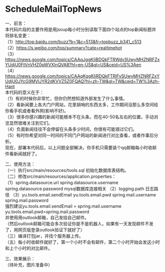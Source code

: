 # ScheduleMailTopNews
一、前言：  
本代码片段的主要作用是用jsoup每小时分别读取下面四个站点的top新闻标题并将排名变更：  
（1）http://top.baidu.com/buzz?b=1&c=513&fr=topbuzz_b341_c513  
（2）https://s.weibo.com/top/summary?cate=realtimehot  
（3）https://news.google.com/topics/CAAqJggKIiBDQkFTRWdvSUwyMHZNRFZxYUdjU0FtVnVHZ0pWVXlnQVAB?hl=en-US&gl=US&ceid=US%3Aen  
（4）https://news.google.com/topics/CAAqKggKIiRDQkFTRlFvSUwyMHZNRFZxYUdjU0JYcG9MVlJYR2dKVVZ5Z0FQAQ?hl=zh-TW&gl=TW&ceid=TW%3Azh-Hant  
本代码的意义在于：  
（1）有的时候你非常忙，但你仍然想知道外部发生了什么事情。  
（2）看新闻要上各大门户网站，花里胡哨的东西太多，工作期间没那么多空间给你看手机或者看外网(影响不好)。  
（3）很多你感兴趣的新闻可能根本不在头条，而在40-50名左右的位置，手动浏览显然很难关注到它们。  
（4）负面新闻往往不会停留在头条多少时间，你很有可能错过它们。  
（5）有时你希望对同一时间的不同门户网站的新闻进行对比查看，或者作事后分析。  
现在，部署本代码后，以上问题全部解决，你手机只需要装个qq邮箱每小时收邮件看新闻就好了。  

二、使用方法：  
（一）执行src/main/resources/tools.sql 初始化数据库表结构。  
（二）修改src/main/resources/application.properties：  
（1）spring.datasource.url spring.datasource.username spring.datasource.password mysql数据库连接相关
（2）logging.path 日志路径
（3）yu.tools.email.sendEmail yu.tools.email.pwd spring.mail.username spring.mail.password  
强烈建议yu.tools.email.sendEmail = spring.mail.username yu.tools.email.pwd=spring.mail.password  
并使用用outlook邮箱，自己发给自己邮件。   
（然后outlook邮箱可能会多次验证你是不是机器人，如果有一天发现邮件不发了，用网页版登录outlook验证下就好了）  
（三）编译打包jar，并找个服务器上传。  
（五）每小时收邮件就好了，第一个小时不会有邮件，第二个小时开始会发这小时和上个小时的对比邮件。

三、效果展示：  
（待补充，图片准备中）
